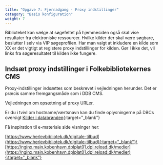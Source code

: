 ```yaml
---
title: "Opgave 7: Fjernadgang - Proxy indstillinger"
category: "Basis konfiguration"
weight: 7
---
```


Biblioteket kan vælge at søgefeltet på hjemmesiden også skal vise resultater fra elektroniske ressourcer. Hvilke kilder der skal være søgbare, beslutter I selv via VIP søgeprofilen.
Har man valgt at inkludere en kilde som XX er det vigtigt at registere proxy indstillinger for kilden. Gør I ikke det, vil links fra søgeresultatet til kilden ikke fungere. 








## Indsæt proxy indstillinger i Folkebibliotekernes CMS

Proxy-indstillinger indsættes som beskrevet i vejledningen herunder. Det er præcis samme fremgangsmåde som i DDB CMS.

[Vejledningen om opsætning af proxy URLer](https://www.folkebibliotekernescms.dk/main/konfiguration/url-proxy-indstillinger/).

Er du i tvivl om hostname/værtsnavn kan du finde oplysningerne på DBCs oversigt [Kilder i databrønden](https://danbib.dk/kilder-databroenden){:target="_blank"}

Få inspiration til e-materiale side visninger her:

[https://www.herlevbibliotek.dk/digitale-tilbud](https://www.herlevbibliotek.dk/digitale-tilbud){:target="_blank"}\
[https://nginx.main.kobenhavn.dplplat01.dpl.reload.dk/medier](https://nginx.main.kobenhavn.dplplat01.dpl.reload.dk/medier){:target="_blank"}


